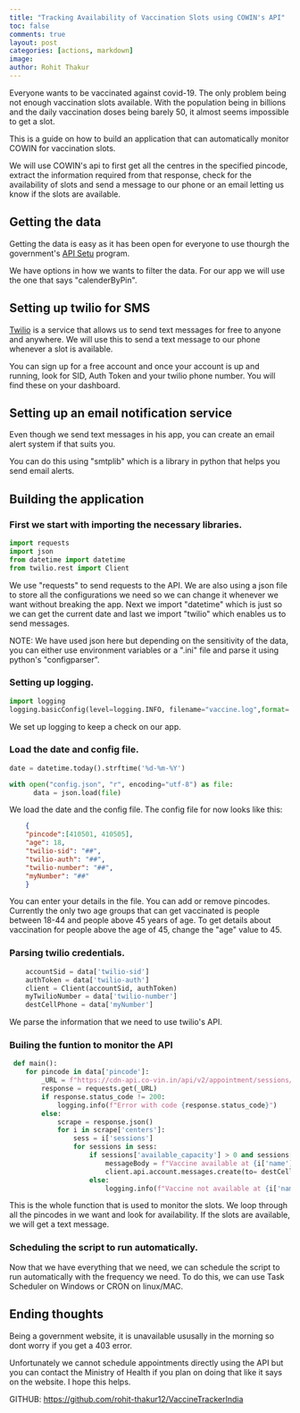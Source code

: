 ```yaml
---
title: "Tracking Availability of Vaccination Slots using COWIN's API"
toc: false
comments: true
layout: post
categories: [actions, markdown]
image:
author: Rohit Thakur
---
```


Everyone wants to be vaccinated against covid-19. The only problem being not enough vaccination slots available. With the population being in billions and the daily vaccination doses being barely 50, it almost seems impossible to get a slot.

This is a guide on how to build an application that can automatically monitor COWIN for vaccination slots. 

We will use COWIN's api to first get all the centres in the specified pincode, extract the information required from that response, check for the availability of slots and send a message to our phone or an email letting us know if the slots are available.

## Getting the data

Getting the data is easy as it has been open for everyone to use thourgh the government's [API Setu](https://apisetu.gov.in/public/api/cowin) program. 

We have options in how we wants to filter the data. For our app we will use the one that says "calenderByPin". 

## Setting up twilio for SMS

[Twilio](https://www.twilio.com/) is a service that allows us to send text messages for free to anyone and anywhere. We will use this to send a text message to our phone whenever a slot is available. 

You can sign up for a free account and once your account is up and running, look for SID, Auth Token and your twilio phone number. You will find these on your dashboard. 

## Setting up an email notification service

Even though we send text messages in his app, you can create an email alert system if that suits you. 

You can do this using "smtplib" which is a library in python that helps you send email alerts. 

## Building the application

### First we start with importing the necessary libraries.

```python
import requests
import json
from datetime import datetime
from twilio.rest import Client
```
We use "requests" to send requests to the API. We are also using a json file to store all the configurations we need so we can change it whenever we want without breaking the app. Next we import "datetime" which is just so we can get the current date and last we import "twilio" which enables us to send messages. 

NOTE: We have used json here but depending on the sensitivity of the data, you can either use environment variables or a ".ini" file and parse it using python's "configparser".

### Setting up logging.

```python
import logging
logging.basicConfig(level=logging.INFO, filename="vaccine.log",format='%(asctime)s - %(message)s')  

```

We set up logging to keep a check on our app. 

### Load the date and config file.

```python
date = datetime.today().strftime('%d-%m-%Y')

with open("config.json", "r", encoding="utf-8") as file:
      data = json.load(file) 
```

We load the date and the config file. The config file for now looks like this: 

```json
    {
    "pincode":[410501, 410505],
    "age": 18,
    "twilio-sid": "##",
    "twilio-auth": "##",
    "twilio-number": "##",
    "myNumber": "##"
    }
```
You can enter your details in the file. You can add or remove pincodes. Currently the only two age groups that can get vaccinated is people between 18-44 and people above 45 years of age. To get details about vaccination for people above the age of 45, change the "age" value to 45.

### Parsing twilio credentials.

```python
    accountSid = data['twilio-sid']
    authToken = data['twilio-auth']
    client = Client(accountSid, authToken)
    myTwilioNumber = data['twilio-number'] 
    destCellPhone = data['myNumber']

 ```

 We parse the information that we need to use twilio's API. 

### Builing the funtion to monitor the API

```python
 def main():
    for pincode in data['pincode']:
        _URL = f"https://cdn-api.co-vin.in/api/v2/appointment/sessions/public/calendarByPin?pincode={pincode}&date={date}"
        response = requests.get(_URL)
        if response.status_code != 200:
            logging.info(f"Error with code {response.status_code}")
        else:
            scrape = response.json()
            for i in scrape['centers']:
                sess = i['sessions']
                for sessions in sess:
                    if sessions['available_capacity'] > 0 and sessions['min_age_limit'] == data['age']:
                        messageBody = f"Vaccine available at {i['name']} -  {i['address']} - {i['pincode']} on {sessions['date']} and the variant is {sessions['vaccine']}"
                        client.api.account.messages.create(to= destCellPhone, from_=myTwilioNumber, body=messageBody) 
                    else:
                        logging.info(f"Vaccine not available at {i['name']} - {i['pincode']}")
```

This is the whole function that is used to monitor the slots. We loop through all the pincodes in we want and look for availability. If the slots are available, we will get a text message. 

### Scheduling the script to run automatically. 

Now that we have everything that we need, we can schedule the script to run automatically with the frequency we need. To do this, we can use Task Scheduler on Windows or CRON on linux/MAC. 

## Ending thoughts

Being a government website, it is unavailable ususally in the morning so dont worry if you get a 403 error. 

Unfortunately we cannot schedule appointments directly using the API but you can contact the Ministry of Health if you plan on doing that like it says on the website. I hope this helps. 

GITHUB: https://github.com/rohit-thakur12/VaccineTrackerIndia
